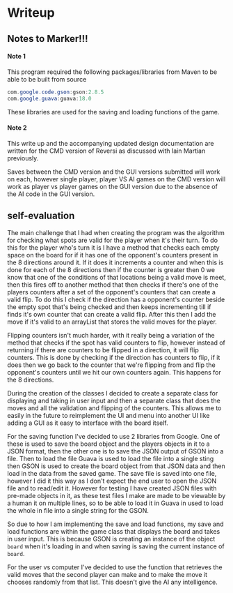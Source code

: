 # Writeup

## Notes to Marker!!!
#### Note 1
This program required the following packages/libraries from Maven to be able to be built from source
```java
com.google.code.gson:gson:2.8.5
com.google.guava:guava:18.0
```
These libraries are used for the saving and loading functions of the game.

#### Note 2
This write up and the accompanying updated design documentation are written for the CMD version of Reversi as discussed with Iain Martian previously.

Saves between the CMD version and the GUI versions submitted will work on each, however single player,  player VS AI games on the CMD version will work as player vs player games on the GUI version due to the absence of the AI code in the GUI version.

## self-evaluation

The main challenge that I had when creating the program was the algorithm for checking what spots are valid for the player when it's their turn. To do this for the player who's turn it is I have a method that checks each empty space on the board for if it has one of the opponent's counters present in the 8 directions around it. If it does it increments a counter and when this is done for each of the 8 directions then if the counter is greater then 0 we know that one of the conditions of that locations being a valid move is meet, then this fires off to another method that then checks if there's one of the players counters after a set of the opponent's counters that can create a valid flip. To do this I check if the direction has a opponent's counter beside the empty spot that's being checked and then keeps incrementing till if finds it's own counter that can create a valid flip. After this then I add the move if it's valid to an arrayList that stores the valid moves for the player.

Flipping counters isn't much harder, with it really being a variation of the method that checks if the spot has valid counters to flip, however instead of returning if there are counters to be flipped in a direction, it will flip counters. This is done by checking if the direction has counters to flip, if it does then we go back to the counter that we're flipping from and flip the opponent's counters until we hit our own counters again. This happens for the 8 directions. 

During the creation of the classes I decided to create a separate class for displaying and taking in user input and then a separate class that does the moves and all the validation and flipping of the counters. This allows me to easily in the future to reimplement the UI and menu into another UI like adding a GUI as it easy to interface with the board itself.

For the saving function I've decided to use 2 libraries from Google. One of these is used to save the board object and the players objects in it to a JSON format, then the other one is to save the JSON output of GSON into a file. Then to load the file Guava is used to load the file into a single sting then GSON is used to create the board object from that JSON data and then load in the data from the saved game. The save file is saved into one file, however I did it this way as I don't expect the end user to open the JSON file and to read/edit it. However for testing I have created JSON files with pre-made objects in it, as these test files I make are made to be viewable by a human it on multiple lines, so to be able to load it in Guava in used to load the whole in file into a single string for the GSON.

So due to how I am implementing the save and load functions, my save and load functions are within the game class that displays the board and takes in user input. This is because GSON is creating an instance of the object `board` when it's loading in and when saving is saving the current instance of `board`. 

For the user vs computer I've decided to use the function that retrieves the valid moves that the second player can make and to make the move it chooses randomly from that list. This doesn't give the AI any intelligence.